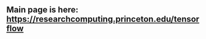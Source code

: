 ## Main page is here: <a href="https://researchcomputing.princeton.edu/tensorflow">https://researchcomputing.princeton.edu/tensorflow</a>
